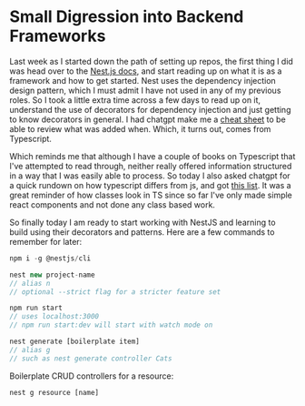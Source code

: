 # Small Digression into Backend Frameworks
Last week as I started down the path of setting up repos, the first thing I did was head over to the [Nest.js docs](https://docs.nestjs.com/), and start reading up on what it is as a framework and how to get started. Nest uses the dependency injection design pattern, which I must admit I have not used in any of my previous roles. So I took a little extra time across a few days to read up on it, understand the use of decorators for dependency injection and just getting to know decorators in general. I had chatgpt make me a [cheat sheet](blog/modern-javascript-since-es6.md) to be able to review what was added when. Which, it turns out, comes from Typescript. 

Which reminds me that although I have a couple of books on Typescript that I've attempted to read through, neither really offered information structured in a way that I was easily able to process. So today I also asked chatgpt for a quick rundown on how typescript differs from js, and got [this list](typescript-vs-javascript.md). It was a great reminder of how classes look in TS since so far I've only made simple react components and not done any class based work.

So finally today I am ready to start working with NestJS and learning to build using their decorators and patterns. Here are a few commands to remember for later:

```ts
npm i -g @nestjs/cli
```

```ts
nest new project-name
// alias n
// optional --strict flag for a stricter feature set
```

```ts
npm run start
// uses localhost:3000
// npm run start:dev will start with watch mode on
```

```ts
nest generate [boilerplate item]
// alias g
// such as nest generate controller Cats
```

Boilerplate CRUD controllers for a resource:
```ts
nest g resource [name]
```
